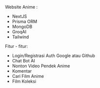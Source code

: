 Website Anime :
- NextJS
- Prisma ORM
- MongoDB
- GroqAI
- Tailwind

Fitur - fitur:
- Login/Registrasi Auth Google atau Github
- Chat Bot AI
- Nonton Video Pendek Anime
- Komentar
- Cari Film Anime
- Film Koleksi

